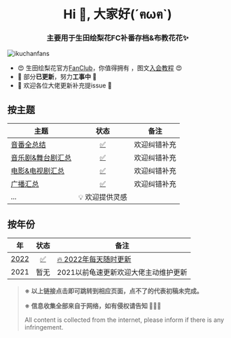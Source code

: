 <h1 align="center">Hi 👋, 大家好(´ฅωฅ`)</h1>
<h3 align="center">主要用于生田绘梨花FC补番存档&布教花花✨</h3>
<p align="left"> <img src="https://komarev.com/ghpvc/?username=ikuchanfans&label=Profile%20views&color=0e75b6&style=flat" alt="ikuchanfans" /> </p>


- 😍 生田绘梨花官方[FanClub](https://erikaikuta.jp)，你值得拥有 ，图文[入会教程](https://raw.githubusercontent.com/ikuchanfans/ikuchanfans/main/生田绘梨花FC入会图文流程.jpg) 😍
- 🚧 部分**已更新**，努力**工事中** 🚧 
- 🥺 欢迎各位大佬更新补充提issue 🥺



## 按主题


| 主题                                                         |                             状态                             | 备注         |
| ------------------------------------------------------------ | :----------------------------------------------------------: | ------------ |
| [音番全总结](https://github.com/ikuchanfans/wiki/blob/main/theme/音番总结.md) | [✅](https://github.com/ikuchanfans/wiki/blob/main/theme/音番总结.md) | 欢迎纠错补充 |
| [音乐剧&舞台剧汇总](https://github.com/ikuchanfans/wiki/blob/main/theme/音乐剧%26舞台剧汇总.md) | [✅](https://github.com/ikuchanfans/wiki/blob/main/theme/音乐剧%26舞台剧汇总.md) | 欢迎纠错补充 |
| [电影&电视剧汇总](https://github.com/ikuchanfans/wiki/blob/main/theme/电影%26电视剧汇总.md) | [✅](https://github.com/ikuchanfans/wiki/blob/main/theme/电影%26电视剧汇总.md) | 欢迎纠错补充 |
| [广播汇总](https://github.com/ikuchanfans/wiki/blob/main/theme/广播汇总.md) | [✅](https://github.com/ikuchanfans/wiki/blob/main/theme/广播汇总.md) | 欢迎纠错补充 |
| ...                                                          |                        💡 欢迎提供灵感                        |              |



## 按年份


| 年                                                           |                             状态                             | 备注                                                         |
| ------------------------------------------------------------ | :----------------------------------------------------------: | ------------------------------------------------------------ |
| [2022](https://github.com/ikuchanfans/wiki/blob/main/year/2022.md) | [✅](https://github.com/ikuchanfans/wiki/blob/main/year/2022.md) | [🔥 2022年每天随时更新](https://github.com/ikuchanfans/wiki/blob/main/year/2022.md) |
| 2021                                                         |                             暂无                             | 2021以前龟速更新欢迎大佬主动维护更新                         |




> **※ 以上链接点击即可跳转到相应页面，点不了的代表初稿未完成。**
>
> **※ 信息收集全部来自于网络，如有侵权请告知 🙇🏻‍♀️**
>
> All content is collected from the internet, please inform if there is any infringement.
